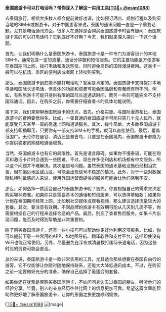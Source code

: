 **泰国旅游卡可以打电话吗？带你深入了解这一实用工具[[TG💪+ @esim1088](https://t.me/s/esim1088)]**

去泰国旅行，相信大多数人都会提前做好功课，比如预订酒店、规划行程以及购买当地的SIM卡或旅游卡。对于中国游客来说，泰国的通讯问题一直是一个重要话题。尤其是电话通讯方面，很多人在选择是否购买泰国旅游卡时会有疑问：泰国旅游卡真的可以打电话吗？它到底好不好用？今天，我们就来深入探讨一下这个话题。

首先，让我们明确什么是泰国旅游卡。泰国旅游卡是一种专门为游客设计的本地SIM卡，通常包含一定的流量、通话分钟数和短信服务。它的主要功能是方便游客在泰国期间上网、拨打电话和发送短信，同时避免高昂的国际漫游费用。这类卡一般可以在机场、市区的便利店或者网上轻松购买到。

那么，泰国旅游卡到底能不能打电话呢？答案是肯定的。泰国旅游卡支持拨打本地电话和国际长途电话，但具体的功能和资费可能会因品牌和套餐而有所不同。例如，有些旅游卡可能只提供有限的国际长途通话时间，而另一些则可能完全不支持国际通话。因此，在购买之前，你需要仔细查看卡的具体功能说明。

接下来，我们来聊聊泰国旅游卡的优点。首先，价格实惠。与国际漫游相比，泰国旅游卡的费用要低得多。比如，一张普通的泰国旅游卡可能只需几十元人民币，就能享受几天甚至一周的高速上网和通话服务。其次，操作简单。大多数泰国旅游卡都支持即插即用，只要你有一部支持SIM卡的手机，就可以直接使用。最后，覆盖范围广。无论你在曼谷、清迈还是普吉岛，只要是在泰国境内，泰国旅游卡都能为你提供稳定的网络和通话服务。

当然，泰国旅游卡也有它的局限性。首先是语言障碍。如果你不懂泰语，可能在购买和激活卡片时会遇到一些困难。不过，现在许多便利店和机场都有中文服务，所以这个问题并不难解决。其次是信号问题。虽然泰国的通讯基础设施已经相当完善，但在偏远地区或山区，可能会出现信号不稳定的情况。此外，对于一些对数据隐私特别敏感的人来说，使用外国运营商提供的服务可能会让他们感到不安。

那么，如何选择一款适合自己的泰国旅游卡呢？首先，你要根据自己的需求来决定购买哪种套餐。如果你只是需要基本的通话和短信服务，可以选择基础款；如果你计划在泰国期间经常上网，比如刷社交媒体或观看视频，那么建议选择流量较大的套餐。其次，要注意有效期。不同品牌的旅游卡有效期可能从几天到几周不等，你需要根据自己的行程来选择合适的产品。最后，别忘了查看售后服务。如果卡片出现问题，能否及时得到帮助是非常重要的。

除了购买泰国旅游卡，还有一些小技巧可以帮助你更好地利用这项服务。比如，你可以提前下载一些常用的APP，如地图导航、翻译软件和支付平台，这样即使没有WiFi也能正常使用。另外，尽量避免在深夜或清晨拨打国际长途电话，因为这些时段的资费可能会更高。

总的来说，泰国旅游卡是一款非常实用的工具，尤其适合那些想要在泰国自由行的游客。它不仅能够让你随时随地保持联系，还能大大降低通讯成本。不过，在购买之前一定要做好充分的准备，确保自己选择了最适合的套餐。

如果你还在犹豫是否购买泰国旅游卡，不妨问问身边去过泰国的朋友，听听他们的经验分享。毕竟，别人的亲身经历往往比网上的信息更加可靠。希望这篇文章能帮助你更好地了解泰国旅游卡，让你的泰国之旅更加顺利愉快。

[[TG💪+ @esim1088](https://t.me/s/esim1088) ![Image](https://i.postimg.cc/4NQfJmqS/Snipaste-2025-05-13-00-14-12.png)]